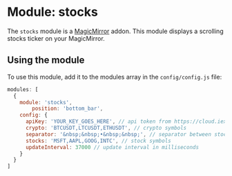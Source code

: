 # Module: stocks
The `stocks` module is a <a href="https://github.com/MichMich/MagicMirror">MagicMirror</a> addon.
This module displays a scrolling stocks ticker on your MagicMirror.


## Using the module

To use this module, add it to the modules array in the `config/config.js` file:
````javascript
modules: [
  {
    module: 'stocks',
        position: 'bottom_bar',
    config: {
      apiKey: 'YOUR_KEY_GOES_HERE', // api token from https://cloud.iexapis.com
      crypto: 'BTCUSDT,LTCUSDT,ETHUSDT', // crypto symbols
      separator: '&nbsp;&nbsp;•&nbsp;&nbsp;', // separator between stocks
      stocks: 'MSFT,AAPL,GOOG,INTC', // stock symbols
      updateInterval: 37000 // update interval in milliseconds
    }
  }
]
````

